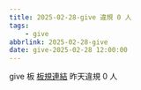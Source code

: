 ```yaml
---
title: 2025-02-28-give 違規 0 人
tags:
    - give
abbrlink: 2025-02-28-give
date: give-2025-02-28 12:00:00
---
```

give 板 [板規連結](https://www.ptt.cc/bbs/give/M.1612495900.A.C32.html)
昨天違規 0 人
